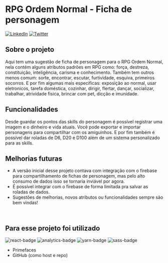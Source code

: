# RPG Ordem Normal - Ficha de personagem

[![LinkedIn][linkedin-shield]][linkedin-url]
[![Twitter][twitter-shield]][twitter-url]

## Sobre o projeto
Aqui tem uma sugestão de ficha de personagem para o RPG Ordem Normal, nela contém alguns atributos padrões em RPG como: força, destreza, constituição, inteligência, carisma e conhecimento. Também tem outros menos comum: sorte, encontrar, escutar, furtividade, esquiva, primeiros socorros. E por fim algumas mais especificas: exposição ao normal, usar eletronicos, tarefa doméstica, cozinhar, dirigir, flertar, dançar, socializar, trabalhar, atrividade fisica, brincar com pet, dicção e imunidade.
&nbsp;
## Funcionalidades
Desde guardar os pontos das skills do personagem é possível registrar uma imagem e o dinheiro e vida atuais. Você pode exportar e importar personagens para compartilhar com os amiguinhos. E por fim também é possível dar roladas de D6, D20 e D100 além de um sistema personalizado para as skills.
&nbsp;
## Melhorias futuras
 - A versão inicial desse projeto contava com integração com o firebase para compartilhamento de fichas de personagem, mas pelo alto consumo de dados isso se tornaria inviável por agora.
 - É possível integrar com o firebase de forma limitada pra salvar as roladas de dados.
 - Sugestões de melhorias, novos atributos ou funcionalidades sempre são bem vindas!

&nbsp;
## Para esse projeto foi utilizado
 ![react-badge]
 ![analytics-badge]
 ![yarn-badge]
 ![sass-badge]
 - Primefaces
 - GitHub (como host e repo)


[linkedin-shield]: https://img.shields.io/badge/-LinkedIn-black.svg?style=for-the-badge&logo=linkedin&colorB=555
[linkedin-url]: https://www.linkedin.com/in/iamfurukawa/

[twitter-shield]: https://img.shields.io/badge/Twitter-1DA1F2?style=for-the-badge&logo=twitter&logoColor=white
[twitter-url]: https://twitter.com/iamfurukawaa

[react-badge]: https://img.shields.io/badge/React-20232A?style=for-the-badge&logo=react&logoColor=61DAFB
[yarn-badge]: https://img.shields.io/badge/Yarn-2C8EBB?style=for-the-badge&logo=yarn&logoColor=white
[analytics-badge]: https://img.shields.io/badge/Google%20Analytics-E37400?style=for-the-badge&logo=google%20analytics&logoColor=white
[sass-badge]: https://img.shields.io/badge/Sass-CC6699?style=for-the-badge&logo=sass&logoColor=white